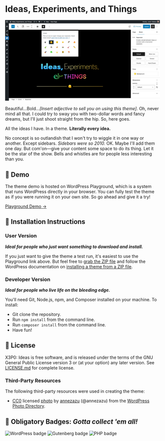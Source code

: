 # Ideas, Experiments, and Things

![Text: Ideas, Experiments, and Things](https://raw.githubusercontent.com/x3p0-dev/assets/master/x3p0-ideas/ideas-experiments-things.jpg)

Beautiful...Bold..._[Insert adjective to sell you on using this theme]_. Oh, never mind all that. I could try to sway you with two-dollar words and fancy dreams, but I'll just shoot straight from the hip. So, here goes.

All the ideas I have. In a theme. **Literally every idea.**

No concept is so outlandish that I won't try to wiggle it in one way or another. Except sidebars. _Sidebars were so 2010._ OK. Maybe I'll add them one day. But com'on—give your content some space to do its thing. Let it be the star of the show. Bells and whistles are for people less interesting than you.

## 🔎 Demo

The theme demo is hosted on WordPress Playground, which is a system that runs WordPress directly in your browser. You can fully test the theme as if you were running it on your own site. So go ahead and give it a try!

[Playground Demo →](https://playground.wordpress.net/?blueprint-url=https://raw.githubusercontent.com/x3p0-dev/x3p0-ideas/master/.playground/blueprint.json)

## 📄 Installation Instructions

### User Version

**_Ideal for people who just want something to download and install._**

If you just want to give the theme a test run, it's easiest to use the Playground link above. But feel free to [grab the ZIP file](https://raw.githubusercontent.com/x3p0-dev/assets/master/x3p0-ideas/x3p0-ideas.zip) and follow the WordPress documentation on [installing a theme from a ZIP file](https://wordpress.org/documentation/article/work-with-themes/).

### Developer Version

**_Ideal for people who live life on the bleeding edge._**

You'll need Git, Node.js, npm, and Composer installed on your machine. To install:

- Git clone the repository.
- Run `npm install` from the command line.
- Run `composer install` from the command line.
- Have fun!

## 📜 License

X3P0: Ideas is free software, and is released under the terms of the GNU General Public License version 3 or (at your option) any later version. See [LICENSE.md](https://github.com/x3p0-dev/x3p0-ideas/blob/master/LICENSE.md) for complete license.

### Third-Party Resources

The following third-party resources were used in creating the theme:

- [CC0](https://creativecommons.org/share-your-work/public-domain/cc0/) licensed [photo](https://wordpress.org/photos/photo/7306520a20/) by [annezazu](https://wordpress.org/photos/author/annezazu/) (@annezazu) from the [WordPress Photo Directory](https://wordpress.org/photos/).

## 📛 Obligatory Badges: _Gotta collect 'em all!_

<p>
<img alt="WordPress badge" height="24px" src="https://img.shields.io/badge/WordPress%206.6+-white?style=flat-square&logo=wordpress&logoColor=0073AA&labelColor=white&color=0073AA">
<img alt="Gutenberg badge" height="24px" src="https://img.shields.io/badge/Gutenberg%2018.6+-white?style=flat-square&logo=gutenberg&logoColor=000000&color=000000&labelColor=white">
<img alt="PHP badge" height="24px" src="https://img.shields.io/badge/PHP%208.0+-white?style=flat-square&logo=php&logoColor=777bb4&labelColor=white&color=777bb4">
</p>
